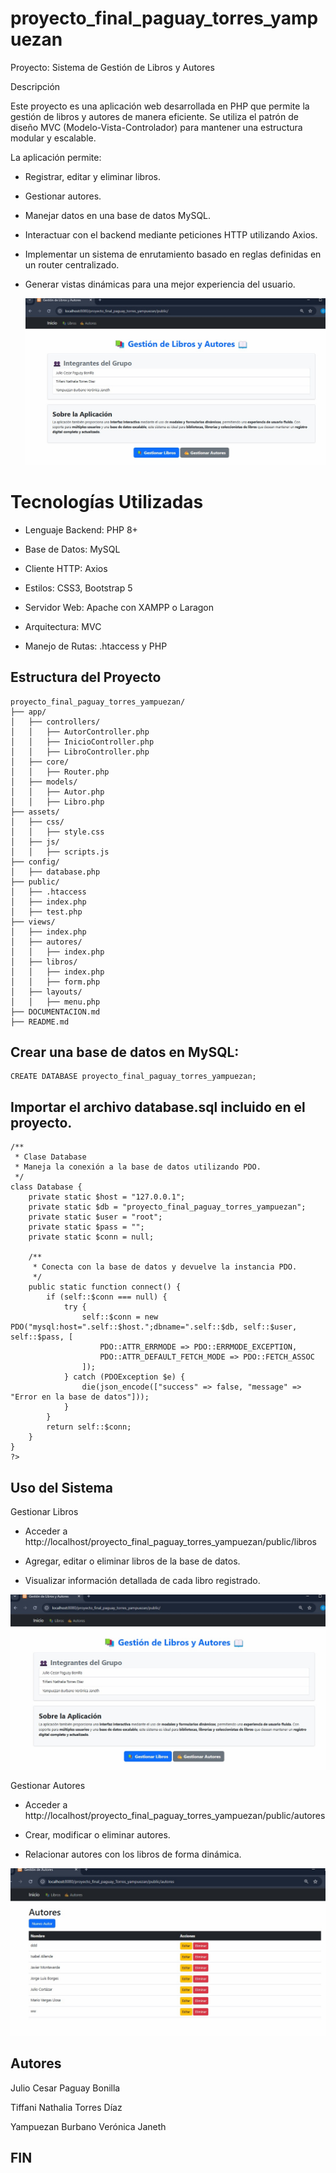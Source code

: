 ﻿# proyecto_final_paguay_torres_yampuezan
 
Proyecto: Sistema de Gestión de Libros y Autores

Descripción

Este proyecto es una aplicación web desarrollada en PHP que permite la gestión de libros y autores de manera eficiente. 
Se utiliza el patrón de diseño MVC (Modelo-Vista-Controlador) para mantener una estructura modular y escalable.

La aplicación permite:

* Registrar, editar y eliminar libros.

* Gestionar autores.

* Manejar datos en una base de datos MySQL.

* Interactuar con el backend mediante peticiones HTTP utilizando Axios.

* Implementar un sistema de enrutamiento basado en reglas definidas en un router centralizado.

* Generar vistas dinámicas para una mejor experiencia del usuario.

  ![Proyecto](https://github.com/JCPB2000/proyecto_final_paguay_torres_yampuezan/blob/main/Image%202025-02-23%20at%209.32.23%20PM.jpeg)

# Tecnologías Utilizadas

* Lenguaje Backend: PHP 8+

* Base de Datos: MySQL

* Cliente HTTP: Axios

* Estilos: CSS3, Bootstrap 5

* Servidor Web: Apache con XAMPP o Laragon

* Arquitectura: MVC

* Manejo de Rutas: .htaccess y PHP



## **Estructura del Proyecto**

```
proyecto_final_paguay_torres_yampuezan/
├── app/
│   ├── controllers/
│   │   ├── AutorController.php
│   │   ├── InicioController.php
│   │   ├── LibroController.php
│   ├── core/
│   │   ├── Router.php
│   ├── models/
│   │   ├── Autor.php
│   │   ├── Libro.php
├── assets/
│   ├── css/
│   │   ├── style.css
│   ├── js/
│   │   ├── scripts.js
├── config/
│   ├── database.php
├── public/
│   ├── .htaccess
│   ├── index.php
│   ├── test.php
├── views/
│   ├── index.php
│   ├── autores/
│   │   ├── index.php
│   ├── libros/
│   │   ├── index.php
│   │   ├── form.php
│   ├── layouts/
│   │   ├── menu.php
├── DOCUMENTACION.md
├── README.md

```
## Crear una base de datos en MySQL:
```
CREATE DATABASE proyecto_final_paguay_torres_yampuezan;
```
## Importar el archivo database.sql incluido en el proyecto.
```
/**
 * Clase Database
 * Maneja la conexión a la base de datos utilizando PDO.
 */
class Database {
    private static $host = "127.0.0.1";
    private static $db = "proyecto_final_paguay_torres_yampuezan";
    private static $user = "root";
    private static $pass = "";
    private static $conn = null;

    /**
     * Conecta con la base de datos y devuelve la instancia PDO.
     */
    public static function connect() {
        if (self::$conn === null) {
            try {
                self::$conn = new PDO("mysql:host=".self::$host.";dbname=".self::$db, self::$user, self::$pass, [
                    PDO::ATTR_ERRMODE => PDO::ERRMODE_EXCEPTION,
                    PDO::ATTR_DEFAULT_FETCH_MODE => PDO::FETCH_ASSOC
                ]);
            } catch (PDOException $e) {
                die(json_encode(["success" => false, "message" => "Error en la base de datos"]));
            }
        }
        return self::$conn;
    }
}
?>

```
## Uso del Sistema

Gestionar Libros

* Acceder a http://localhost/proyecto_final_paguay_torres_yampuezan/public/libros

* Agregar, editar o eliminar libros de la base de datos.

* Visualizar información detallada de cada libro registrado.

![Proyecto](https://github.com/JCPB2000/proyecto_final_paguay_torres_yampuezan/blob/main/Image%202025-02-23%20at%209.32.23%20PM.jpeg)

Gestionar Autores

* Acceder a http://localhost/proyecto_final_paguay_torres_yampuezan/public/autores

* Crear, modificar o eliminar autores.

* Relacionar autores con los libros de forma dinámica.

![Proyecto](https://github.com/JCPB2000/proyecto_final_paguay_torres_yampuezan/blob/main/Image%202025-02-23%20at%209.35.12%20PM.jpeg)

## Autores

Julio Cesar Paguay Bonilla

Tiffani Nathalia Torres Díaz

Yampuezan Burbano Verónica Janeth


## FIN



